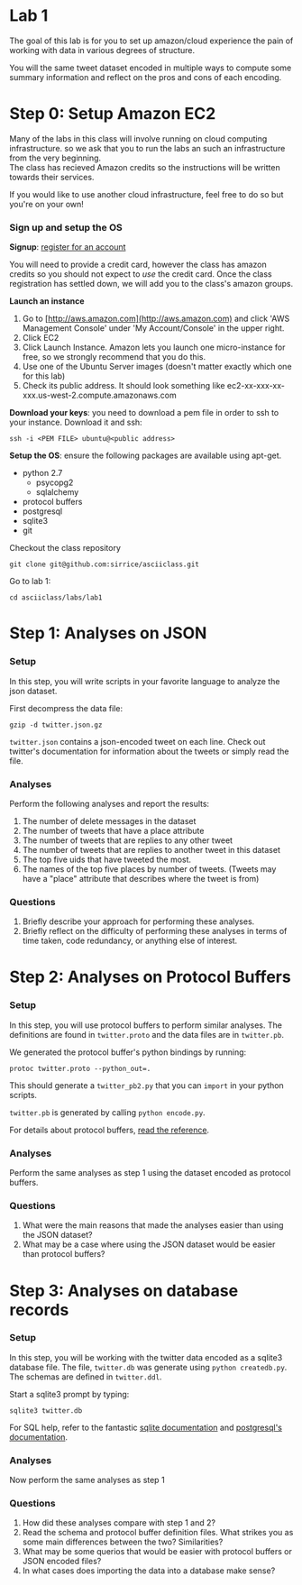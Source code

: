 # Lab 1

The goal of this lab is for you to set up  amazon/cloud  experience the pain of working
with data in various degrees of structure.  

You will the same tweet dataset encoded in multiple ways to compute
some summary information and reflect on the pros and cons of each
encoding.  


# Step 0: Setup Amazon EC2

Many of the labs in this class will involve running on cloud computing infrastructure.
so we ask that you to run the labs an such an infrastructure from the very beginning.  
The class has recieved Amazon credits so the instructions will be written towards their
services.

If you would like to use another cloud infrastructure, feel free
to do so but you're on your own!

### Sign up and setup the OS

**Signup**: [register for an account](https://aws-portal.amazon.com/gp/aws/developer/registration/index.html)

You will need to provide a credit card, however the class has amazon credits so
you should not expect to _use_ the credit card.  Once the class registration has 
settled down, we will add you to the class's amazon groups.

**Launch an instance**

1. Go to [http://aws.amazon.com](http://aws.amazon.com) and click 'AWS Management Console' under 'My Account/Console' 
in the upper right.  
1. Click EC2
1. Click Launch Instance.  Amazon lets you launch one micro-instance for free, so we strongly recommend 
   that you do this.
1. Use one of the Ubuntu Server images (doesn't matter exactly which one for this lab)
1. Check its public address.  It should look something like ec2-xx-xxx-xx-xxx.us-west-2.compute.amazonaws.com

**Download your keys**: you need to download a pem file in order to ssh to your instance.
Download it and ssh:

    ssh -i <PEM FILE> ubuntu@<public address>

**Setup the OS**: ensure the following packages are available using apt-get.  

* python 2.7
  * psycopg2
  * sqlalchemy
* protocol buffers
* postgresql
* sqlite3
* git

Checkout the class repository

    git clone git@github.com:sirrice/asciiclass.git

Go to lab 1:

    cd asciiclass/labs/lab1


# Step 1: Analyses on JSON

### Setup

In this step, you will write scripts in your favorite language to analyze the json dataset.  

First decompress the data file:

    gzip -d twitter.json.gz

`twitter.json` contains a json-encoded tweet on each line.  Check out twitter's documentation for information about the tweets or simply read the file.

### Analyses

Perform the following analyses and report the results:

1. The number of delete messages in the dataset
2. The number of tweets that have a place attribute
2. The number of tweets that are replies to any other tweet
3. The number of tweets that are replies to another tweet in this dataset
4. The top five uids that have tweeted the most.
3. The names of the top five places by number of tweets.  (Tweets may have a "place" attribute that describes where the tweet is from)

### Questions

1. Briefly describe your approach for performing these analyses.
1. Briefly reflect on the difficulty of performing these analyses in terms of time taken, code redundancy, or anything else of interest.

# Step 2: Analyses on Protocol Buffers

### Setup

In this step, you will use protocol buffers to perform similar analyses.  The definitions are found in `twitter.proto` and the data files are in `twitter.pb`.  

We generated the protocol buffer's python bindings by running:

    protoc twitter.proto --python_out=.
    
This should generate a `twitter_pb2.py` that you can `import` in your python scripts.

`twitter.pb` is generated by calling `python encode.py`.

For details about protocol buffers, [read the reference](https://developers.google.com/protocol-buffers/docs/reference/overview).


### Analyses

Perform the same analyses as step 1 using the dataset encoded as protocol buffers.



### Questions

1. What were the main reasons that made the analyses easier than using
   the JSON dataset?
2. What may be a case where using the JSON dataset would be easier than protocol buffers?

# Step 3: Analyses on database records

### Setup

In this step, you will be working with the twitter data encoded as a
sqlite3 database file.  The file, `twitter.db` was generate using `python createdb.py`.
The schemas are defined in `twitter.ddl`.

Start a sqlite3 prompt by typing:

    sqlite3 twitter.db

For SQL help, refer to the fantastic [sqlite documentation](http://www.sqlite.org/docs.html)
and [postgresql's documentation](http://www.postgresql.org/docs/).

### Analyses

Now perform the same analyses as step 1

### Questions

1. How did these analyses compare with step 1 and 2?
2. Read the schema and protocol buffer definition files.  What strikes you as some main
   differences between the two?  Similarities?
3. What may be some querios that would be easier with protocol buffers or JSON encoded files?
4. In what cases does importing the data into a database make sense?

